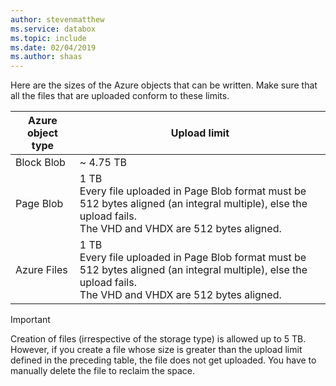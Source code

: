 ```yaml
---
author: stevenmatthew
ms.service: databox  
ms.topic: include
ms.date: 02/04/2019
ms.author: shaas
---
```


Here are the sizes of the Azure objects that can be written. Make sure that all the files that are uploaded conform to these limits.

| Azure object type | Upload limit                                             |
|-------------------|-----------------------------------------------------------|
| Block Blob        | ~ 4.75 TB                                                 |
| Page Blob         | 1 TB <br> Every file uploaded in Page Blob format must be 512 bytes aligned (an integral multiple), else the upload fails. <br> The VHD and VHDX are 512 bytes aligned. |
| Azure Files         | 1 TB <br> Every file uploaded in Page Blob format must be 512 bytes aligned (an integral multiple), else the upload fails. <br> The VHD and VHDX are 512 bytes aligned. |

> [!IMPORTANT]
> Creation of files (irrespective of the storage type) is allowed up to 5 TB. However, if you create a file whose size is greater than the upload limit defined in the preceding table, the file does not get uploaded. You have to manually delete the file to reclaim the space.
